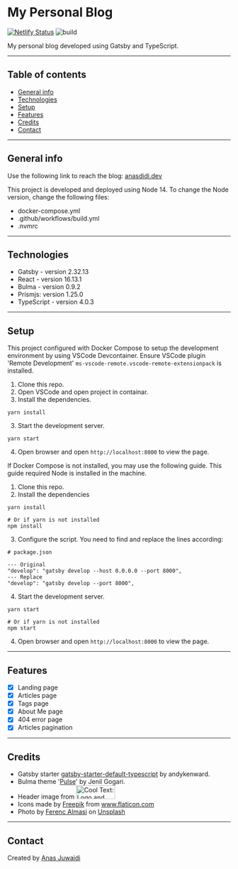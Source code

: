 # My Personal Blog

[![Netlify Status](https://api.netlify.com/api/v1/badges/9258c80b-c925-48fc-822f-bc3ad72be1d8/deploy-status)](https://app.netlify.com/sites/anasdidi-dev/deploys)
![build](https://github.com/anas-didi95/anasdidi-dev/workflows/build/badge.svg)

My personal blog developed using Gatsby and TypeScript.

---

## Table of contents
* [General info](#general-info)
* [Technologies](#technologies)
* [Setup](#setup)
* [Features](#features)
* [Credits](#credits)
* [Contact](#contact)

---

## General info
Use the following link to reach the blog: [anasdidi.dev](https://anasdidi.dev/)

This project is developed and deployed using Node 14. To change the Node version, change the following files:
- docker-compose.yml
- .github/workflows/build.yml
- .nvmrc

---

## Technologies
* Gatsby - version 2.32.13
* React - version 16.13.1
* Bulma - version 0.9.2
* Prismjs: version 1.25.0
* TypeScript - version 4.0.3

---

## Setup
This project configured with Docker Compose to setup the development environment by using VSCode Devcontainer.
Ensure VSCode plugin 'Remote Development' `ms-vscode-remote.vscode-remote-extensionpack` is installed.

1. Clone this repo.
2. Open VSCode and open project in containar.
3. Install the dependencies.
```
yarn install
```
3. Start the development server.
```
yarn start
```
4. Open browser and open `http://localhost:8000` to view the page.

If Docker Compose is not installed, you may use the following guide.
This guide required Node is installed in the machine.

1. Clone this repo.
2. Install the dependencies
```
yarn install

# Or if yarn is not installed
npm install
```
3. Configure the script. You need to find and replace the lines according:
```
# package.json

--- Original
"develop": "gatsby develop --host 0.0.0.0 --port 8000",
--- Replace
"develop": "gatsby develop --port 8000",
```
4. Start the development server.
```
yarn start

# Or if yarn is not installed
npm start
```
4. Open browser and open `http://localhost:8000` to view the page.

---

## Features
- [x] Landing page
- [x] Articles page
- [x] Tags page
- [x] About Me page
- [x] 404 error page
- [x] Articles pagination

---

## Credits
* Gatsby starter [gatsby-starter-default-typescript](https://www.gatsbyjs.org/starters/andykenward/gatsby-starter-default-typescript/) by andykenward.
* Bulma theme '[Pulse](https://jenil.github.io/bulmaswatch/pulse/)' by Jenil Gogari.
* Header image from <a href="http://cooltext.com" target="_top"><img src="https://cooltext.com/images/ct_button.gif" width="88" height="31" alt="Cool Text: Logo and Graphics Generator" /></a>
* Icons made by <a href="https://www.flaticon.com/authors/freepik" title="Freepik">Freepik</a> from <a href="https://www.flaticon.com/" title="Flaticon"> www.flaticon.com</a>
* Photo by <a href="https://unsplash.com/@flowforfrank?utm_source=unsplash&utm_medium=referral&utm_content=creditCopyText">Ferenc Almasi</a> on <a href="https://unsplash.com/s/photos/developer?utm_source=unsplash&utm_medium=referral&utm_content=creditCopyText">Unsplash</a>

---

## Contact
Created by [Anas Juwaidi](mailto:anas.didi95@gmail.com)
